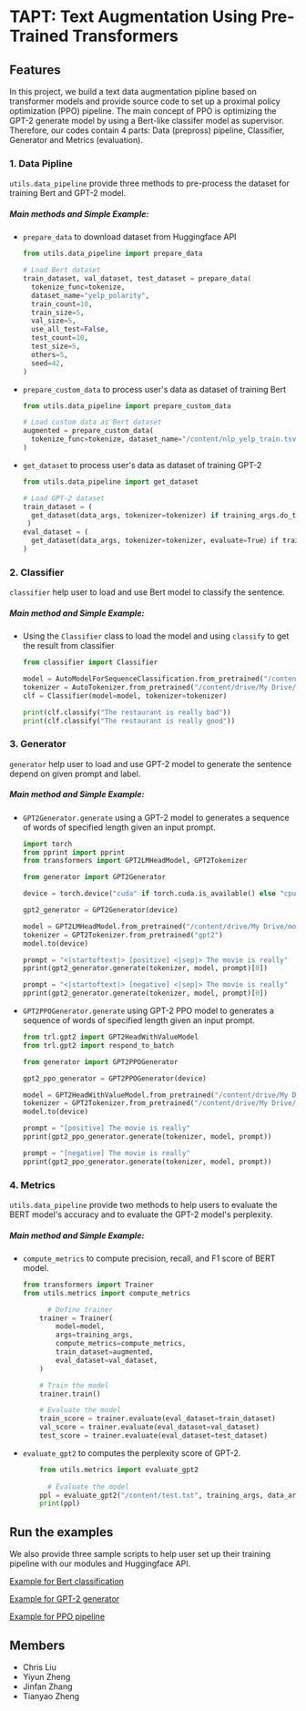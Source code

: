 # TAPT: Text Augmentation Using Pre-Trained Transformers

## Features

In this project, we build a text data augmentation pipline based on transformer models and provide source code to set up a proximal policy optimization (PPO) pipeline. The main concept of PPO is optimizing the GPT-2 generate model by using a Bert-like classifer model as supervisor. Therefore, our codes contain 4 parts: Data (prepross) pipeline, Classifier, Generator and Metrics (evaluation). 

### 1. Data Pipline

`utils.data_pipeline` provide three methods to pre-process the dataset for training Bert and GPT-2 model.

##### Main methods and Simple Example:

- `prepare_data` to download dataset from Huggingface API

  ```python
  from utils.data_pipeline import prepare_data
  
  # Load Bert dataset
  train_dataset, val_dataset, test_dataset = prepare_data(
    tokenize_func=tokenize,
    dataset_name="yelp_polarity",
    train_count=10,
    train_size=5,
    val_size=5,
    use_all_test=False,
    test_count=10,
    test_size=5,
    others=5,
    seed=42,
  )
  ```

  

- `prepare_custom_data` to process user's data as dataset of training Bert

  ```python
  from utils.data_pipeline import prepare_custom_data
  
  # Load custom data as Bert dataset
  augmented = prepare_custom_data(
    tokenize_func=tokenize, dataset_name="/content/nlp_yelp_train.tsv"
  )
  ```

  

- `get_dataset` to process user's data as dataset of training GPT-2

  ```python
  from utils.data_pipeline import get_dataset
  
  # Load GPT-2 dataset
  train_dataset = (
    get_dataset(data_args, tokenizer=tokenizer) if training_args.do_train else None
   )
  eval_dataset = (
    get_dataset(data_args, tokenizer=tokenizer, evaluate=True）if training_args.do_eval else None
  )
  ```

### 2. Classifier

`classifier` help user to load and use Bert model to classify the sentence.

##### Main method and Simple Example:

- Using the `Classifier` class to load the model and using `classify` to get the result from classifier

  ```python
  from classifier import Classifier
  
  model = AutoModelForSequenceClassification.from_pretrained("/content/drive/My Drive/models/distilroberta_yelp")
  tokenizer = AutoTokenizer.from_pretrained("/content/drive/My Drive/models/distilroberta_yelp", use_fast=True)
  clf = Classifier(model=model, tokenizer=tokenizer)
  
  print(clf.classify("The restaurant is really bad"))
  print(clf.classify("The restaurant is really good"))
  ```

### 3. Generator

`generator` help user to load and use GPT-2 model to generate the sentence depend on given prompt and label.

##### Main method and Simple Example:

- `GPT2Generator.generate` using a GPT-2 model to generates a sequence of words of specified length given an input prompt.

  ```python
  import torch
  from pprint import pprint
  from transformers import GPT2LMHeadModel, GPT2Tokenizer
  
  from generator import GPT2Generator
  
  device = torch.device("cuda" if torch.cuda.is_available() else "cpu")   
  
  gpt2_generator = GPT2Generator(device)
  
  model = GPT2LMHeadModel.from_pretrained("/content/drive/My Drive/models/gpt2_imdb")
  tokenizer = GPT2Tokenizer.from_pretrained("gpt2")
  model.to(device)
  
  prompt = "<|startoftext|> [positive] <|sep|> The movie is really"
  pprint(gpt2_generator.generate(tokenizer, model, prompt)[0])
  
  prompt = "<|startoftext|> [negative] <|sep|> The movie is really"
  pprint(gpt2_generator.generate(tokenizer, model, prompt)[0])
  ```

- `GPT2PPOGenerator.generate` using GPT-2 PPO model to generates a sequence of words of specified length given an input prompt.

  ```python
  from trl.gpt2 import GPT2HeadWithValueModel
  from trl.gpt2 import respond_to_batch
  
  from generator import GPT2PPOGenerator
  
  gpt2_ppo_generator = GPT2PPOGenerator(device)
  
  model = GPT2HeadWithValueModel.from_pretrained("/content/drive/My Drive/models/gpt2_ppo_imdb")
  tokenizer = GPT2Tokenizer.from_pretrained("/content/drive/My Drive/models/gpt2_ppo_imdb")
  model.to(device)
  
  prompt = "[positive] The movie is really"
  pprint(gpt2_ppo_generator.generate(tokenizer, model, prompt))
  
  prompt = "[negative] The movie is really"
  pprint(gpt2_ppo_generator.generate(tokenizer, model, prompt))
  ```

#### 

### 4. Metrics

`utils.data_pipeline` provide two methods to help users to evaluate the BERT model's accuracy and to evaluate the GPT-2 model's perplexity.

##### Main method and Simple Example:

- `compute_metrics` to compute precision, recall, and F1 score of BERT model.

  ```python
  from transformers import Trainer
  from utils.metrics import compute_metrics
  
  		# Define trainer
      trainer = Trainer(
          model=model,
          args=training_args,
          compute_metrics=compute_metrics,
          train_dataset=augmented,
          eval_dataset=val_dataset,
      )
  
      # Train the model
      trainer.train()
  
      # Evaluate the model
      train_score = trainer.evaluate(eval_dataset=train_dataset)
      val_score = trainer.evaluate(eval_dataset=val_dataset)
      test_score = trainer.evaluate(eval_dataset=test_dataset)
  ```

- `evaluate_gpt2` to computes the perplexity score of GPT-2.

  ```python
      from utils.metrics import evaluate_gpt2
    
    	# Evaluate the model
      ppl = evaluate_gpt2("/content/test.txt", training_args, data_args, trainer, tokenizer)
      print(ppl)
  ```

## Run the examples

We also provide three sample scripts to help user set up their training pipeline with our modules and Huggingface API.

 [Example for Bert classification](src/run_bert_text_classification.py) 

 [Example for GPT-2 generator](src/run_gpt2_language_modeling.py) 

 [Example for PPO pipeline](src/run_gpt2_ppo_language_modeling.py) 


## Members

- Chris Liu
- Yiyun Zheng
- Jinfan Zhang
- Tianyao Zheng
